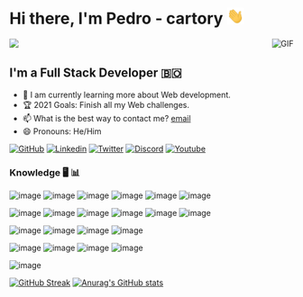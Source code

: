 # Hi there, I'm Pedro - cartory <img width="30px" src="https://github.com/SatYu26/SatYu26/raw/master/Assets/Hi.gif" />

<img align="right" alt="GIF" height="160px" src="https://octodex.github.com/images/daftpunktocat-guy.gif" />

![](https://komarev.com/ghpvc/?username=cartory&color=blue&style=flat-square&label=PROFILE+VIEWS)

## I'm a Full Stack Developer 🇧🇴
- 🌱 I am currently learning more about Web development.
- 🏆 2021 Goals: Finish all my Web challenges.
- 📫 What is the best way to contact me? [email](xXcartoryXx@gmail.com)
- 😄 Pronouns: He/Him
<!-- [![Reddit](https://img.shields.io/badge/Reddit-FF4500?style=for-the-badge&logo=reddit&logoColor=white)](https://www.reddit.com/user/Bardiesel) -->
[![GitHub](https://img.shields.io/badge/Github-FFFFFF?style=for-the-badge&logo=github&color=grey)](https://github.com/cartory)
[![Linkedin](https://img.shields.io/badge/Linkedin-0077B5?style=for-the-badge&logo=linkedin&logoColor=white)](https://www.linkedin.com/in/pedro-luis-caricari-torrejón-3816961b0/)
[![Twitter](https://img.shields.io/badge/Twitter-1DA1F2?style=for-the-badge&logo=twitter&logoColor=white)](https://twitter.com/CaricariLuis)
[![Discord](https://img.shields.io/badge/Discord-7289DA?style=for-the-badge&logo=discord&logoColor=white)](https://discord.gg/xstJ7Uen)
[![Youtube](https://img.shields.io/badge/-youtube-61DAFB?logo=youtube&style=for-the-badge&color=red)](https://www.youtube.com/channel/UCQu3fZWiFFybOE4T9AJXC7A)
<!-- [![Reddit](https://img.shields.io/badge/Reddit-FF4500?style=for-the-badge&logo=reddit&logoColor=white)](https://www.reddit.com/user/Bardiesel) -->
### Knowledge 🖥️ 📊
![image](https://img.shields.io/badge/HTML5-E34F26?style=for-the-badge&logo=html5&logoColor=white)
![image](https://img.shields.io/badge/CSS3-1572B6?style=for-the-badge&logo=css3&logoColor=white)
![image](https://img.shields.io/badge/JavaScript-F7DF1E?style=for-the-badge&logo=javascript&logoColor=black)
![image](https://img.shields.io/badge/PHP-777BB4?style=for-the-badge&logo=php&logoColor=white)
![image](https://img.shields.io/badge/TypeScript-007ACC?style=for-the-badge&logo=typescript&logoColor=white)
![image](https://img.shields.io/badge/Java-ED8B00?style=for-the-badge&logo=java&logoColor=white)
<!-- ![image](https://img.shields.io/badge/Python-3776AB?style=for-the-badge&logo=python&logoColor=white) -->
![image](https://img.shields.io/badge/React-0081CB?style=for-the-badge&logo=react)
![image](https://img.shields.io/badge/Laravel-FF2D20?style=for-the-badge&logo=laravel&logoColor=white)
![image](https://img.shields.io/badge/-flutter-61DAFB?logo=flutter&style=for-the-badge&color=blue)
![image](https://img.shields.io/badge/-angular-61DAFB?logo=angular&style=for-the-badge&color=red)
![image](https://img.shields.io/badge/Redux-593D88?style=for-the-badge&logo=redux&logoColor=white)
![image](https://img.shields.io/badge/jQuery-0769AD?style=for-the-badge&logo=jquery&logoColor=white)
<!-- ![image](https://img.shields.io/badge/Python-3776AB?style=for-the-badge&logo=python&logoColor=white) -->
![image](https://img.shields.io/badge/Bootstrap-563D7C?style=for-the-badge&logo=bootstrap&logoColor=white)
![image](https://img.shields.io/badge/Sass-CC6699?style=for-the-badge&logo=sass&logoColor=white)
![image](https://img.shields.io/badge/Tailwind_CSS-38B2AC?style=for-the-badge&logo=tailwind-css&logoColor=white)
![image](https://img.shields.io/badge/Material--UI-0081CB?style=for-the-badge&logo=material-ui&logoColor=white)
<!-- ![image](https://img.shields.io/badge/Python-3776AB?style=for-the-badge&logo=python&logoColor=white) -->
![image](https://img.shields.io/badge/PostgreSQL-316192?style=for-the-badge&logo=postgresql&logoColor=white)
![image](https://img.shields.io/badge/-firebase-61DAFB?logo=firebase&style=for-the-badge&color=grey)
![image](https://img.shields.io/badge/MySQL-0077B5?style=for-the-badge&logo=mysql&logoColor=white)
![image](https://img.shields.io/badge/-mongodb-61DAFB?logo=mongodb&style=for-the-badge&color=white)
<!-- ![image](https://img.shields.io/badge/Python-3776AB?style=for-the-badge&logo=python&logoColor=white) -->
![image](https://img.shields.io/badge/Jest-C21325?style=for-the-badge&logo=jest&logoColor=white)
<!-- ![image](https://img.shields.io/badge/Python-3776AB?style=for-the-badge&logo=python&logoColor=white) -->
[![GitHub Streak](http://github-readme-streak-stats.herokuapp.com?user=cartory&theme=react&hide_border=true)](https://git.io/streak-stats)
[![Anurag's GitHub stats](https://github-readme-stats.vercel.app/api?username=anuraghazra)](https://github.com/anuraghazra/github-readme-stats)

